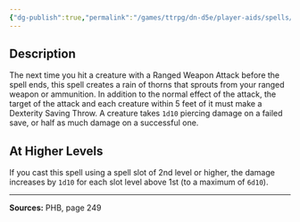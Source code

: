 ```yaml
---
{"dg-publish":true,"permalink":"/games/ttrpg/dn-d5e/player-aids/spells/level-1/hail-of-thorns/","tags":["ttrpg/dnd/5e","verbal","concentration","spell"],"noteIcon":""}
---
```



## Description
The next time you hit a creature with a Ranged Weapon Attack before the spell ends, this spell creates a rain of thorns that sprouts from your ranged weapon or ammunition.
In addition to the normal effect of the attack, the target of the attack and each creature within 5 feet of it must make a Dexterity Saving Throw.
A creature takes `1d10` piercing damage on a failed save, or half as much damage on a successful one.

## At Higher Levels
If you cast this spell using a spell slot of 2nd level or higher, the damage increases by `1d10` for each slot level above 1st (to a maximum of `6d10`).

---

**Sources:** PHB, page 249
